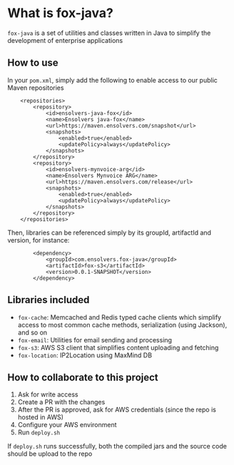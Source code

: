 # What is fox-java?

`fox-java` is a set of utilities and classes written in Java to simplify the development of enterprise applications

## How to use

In your `pom.xml`, simply add the following to enable access to our public Maven repositories

```
	<repositories>
		<repository>
			<id>ensolvers-java-fox</id>
			<name>Ensolvers java-fox</name>
			<url>https://maven.ensolvers.com/snapshot</url>
			<snapshots>
				<enabled>true</enabled>
				<updatePolicy>always</updatePolicy>
			</snapshots>
		</repository>
		<repository>
			<id>ensolvers-mynvoice-arg</id>
			<name>Ensolvers Mynvoice ARG</name>
			<url>https://maven.ensolvers.com/release</url>
			<snapshots>
				<enabled>true</enabled>
				<updatePolicy>always</updatePolicy>
			</snapshots>
		</repository>
	</repositories>
```

Then, libraries can be referenced simply by its groupId, artifactId and version, for instance:

```
		<dependency>
			<groupId>com.ensolvers.fox-java</groupId>
			<artifactId>fox-s3</artifactId>
			<version>0.0.1-SNAPSHOT</version>
		</dependency>
```

## Libraries included

- `fox-cache`: Memcached and Redis typed cache clients which simplify access to most common cache methods, serialization (using Jackson), and so on
- `fox-email`: Utilities for email sending and processing
- `fox-s3`: AWS S3 client that simplifies content uploading and fetching
- `fox-location`: IP2Location using MaxMind DB

## How to collaborate to this project

1. Ask for write access
2. Create a PR with the changes
3. After the PR is approved, ask for AWS credentials (since the repo is hosted in AWS)
4. Configure your AWS environment 
5. Run `deploy.sh`

If `deploy.sh` runs successfully, both the compiled jars and the source code should be upload to the repo